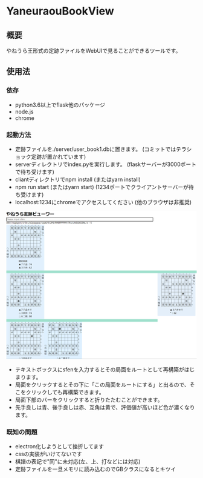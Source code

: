 # YaneuraouBookView

## 概要

やねうら王形式の定跡ファイルをWebUIで見ることができるツールです。

## 使用法

### 依存

* python3.6以上でflask他のパッケージ
* node.js
* chrome

### 起動方法

* 定跡ファイルを./server/user_book1.dbに置きます。 (コミットではテラショック定跡が置かれています)
* serverディレクトリでindex.pyを実行します。 (flaskサーバーが3000ポートで待ち受けます)
* cliantディレクトリでnpm install (またはyarn install)
* npm run start (またはyarn start) (1234ポートでクライアントサーバーが待ち受けます)
* localhost:1234にchromeでアクセスしてください (他のブラウザは非推奨)

![スクリーンショット](https://github.com/tibigame/yaneuraouBookView/blob/master/snapshot.png)

* テキストボックスにsfenを入力するとその局面をルートとして再構築がはじまります。
* 局面をクリックするとその下に「この局面をルートにする」と出るので、そこをクリックしても再構築できます。
* 局面下部のバーをクリックすると折りたたむことができます。
* 先手良しは青、後手良しは赤、互角は黄で、評価値が高いほど色が濃くなります。

### 既知の問題

* electron化しようとして挫折してます
* cssの実装がいけてないです
* 棋譜の表記で"同"に未対応(左、上、打などには対応)
* 定跡ファイルを一旦メモリに読み込むのでGBクラスになるとキツイ
